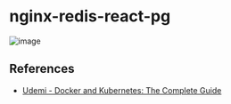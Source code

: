 # nginx-redis-react-pg

![image](https://user-images.githubusercontent.com/594470/69322256-34702000-0c4d-11ea-9f71-d5db952ab0f6.png)

## References 
- [Udemi - Docker and Kubernetes: The Complete Guide](https://github.com/StephenGrider/DockerCasts)
